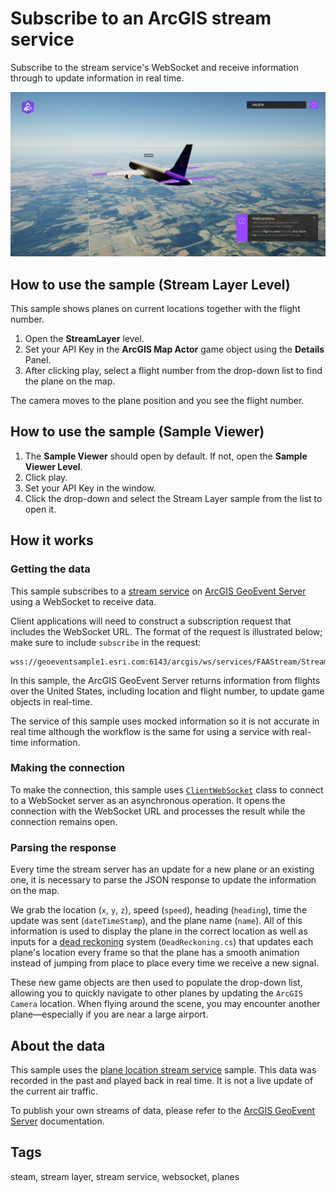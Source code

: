 # Subscribe to an ArcGIS stream service

Subscribe to the stream service's WebSocket and receive information through to update information in real time.

![Stream layer](StreamLayer.png)

## How to use the sample (Stream Layer Level)

This sample shows planes on current locations together with the flight number.

1. Open the **StreamLayer** level.
2. Set your API Key in the **ArcGIS Map Actor** game object using the **Details** Panel.
3. After clicking play, select a flight number from the drop-down list to find the plane on the map.

The camera moves to the plane position and you see the flight number.

## How to use the sample (Sample Viewer)

1. The **Sample Viewer** should open by default. If not, open the **Sample Viewer Level**.
2. Click play.
3. Set your API Key in the window.
4. Click the drop-down and select the Stream Layer sample from the list to open it.

## How it works

### Getting the data

This sample subscribes to a [stream service](https://enterprise.arcgis.com/en/geoevent/latest/disseminate-and-notify/stream-services.htm) on [ArcGIS GeoEvent Server](https://enterprise.arcgis.com/en/geoevent/latest/get-started/what-is-arcgis-geoevent-server.htm) using a WebSocket to receive data. 

Client applications will need to construct a subscription request that includes the WebSocket URL. The format of the request is illustrated below; make sure to include `subscribe` in the request:

```text
wss://geoeventsample1.esri.com:6143/arcgis/ws/services/FAAStream/StreamServer/subscribe
```

In this sample, the ArcGIS GeoEvent Server returns information from flights over the United States, including location and flight number, to update game objects in real-time.

The service of this sample uses mocked information so it is not accurate in real time although the workflow is the same for using a service with real-time information.

### Making the connection

To make the connection, this sample uses [`ClientWebSocket`](https://learn.microsoft.com/dotnet/api/system.net.websockets.clientwebsocket) class to connect to a WebSocket server as an asynchronous operation. It opens the connection with the WebSocket URL and processes the result while the connection remains open.

### Parsing the response

Every time the stream server has an update for a new plane or an existing one, it is necessary to parse the JSON response to update the information on the map.

We grab the location (`x`, `y`, `z`), speed (`speed`), heading (`heading`), time the update was sent (`dateTimeStamp`), and the plane name (`name`). All of this information is used to display the plane in the correct location as well as inputs for a [dead reckoning](https://en.wikipedia.org/wiki/Dead_reckoning) system (`DeadReckoning.cs`) that updates each plane's location every frame so that the plane has a smooth animation instead of jumping from place to place every time we receive a new signal.

These new game objects are then used to populate the drop-down list, allowing you to quickly navigate to other planes by updating the `ArcGIS Camera` location. When flying around the scene, you may encounter another plane—especially if you are near a large airport.

## About the data

This sample uses the [plane location stream service](https://geoeventsample1.esri.com:6443/arcgis/rest/services/FAAStream/StreamServer) sample. This data was recorded in the past and played back in real time. It is not a live update of the current air traffic. 

To publish your own streams of data, please refer to the [ArcGIS GeoEvent Server](https://enterprise.arcgis.com/en/geoevent/latest/get-started/what-is-arcgis-geoevent-server.htm) documentation.

## Tags

steam, stream layer, stream service, websocket, planes
